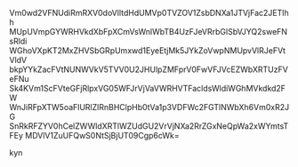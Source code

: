 Vm0wd2VFNUdiRmRXV0doVlltdHdUMVp0TVZOV1ZsbDNXa1JTVjFac2JETlhh
MUpUVmpGYWRHVkdXbFpXCmVsWnlWbTB4UzFJeVRrbGlSbVJYQ2sweFNsRldi
WGhoVXpKT2MxZHVSbGRpUmxwd1EyeEtjMk5JYkZoVwpNMUpvVlRJeFVtVldV
bkpYYkZacFVtNUNWVkV5TVV0U2JHUlpZMFprV0FwVFJVcEZWbXRTUzFVeFNu
Sk4KVm1ScFVteGFjRlpxVG05WFJrVjVaVWRHVTFacldsWldiWGhMVkdkd2FW
WnJiRFpXTW5oaFlURlZlRnBHClpHb0tVa1p3VDFWc2FGTlNWbXh6Vm0xR2JG
SnRkRFZYV0hCelZWWldXRTlWZUdGU2VrVjNXa2RrZGxNeQpWa2xWYmtsTFEy
MDVlV1ZuUFQwS0NtSjBjUT09Cgp6cWk=

kyn
